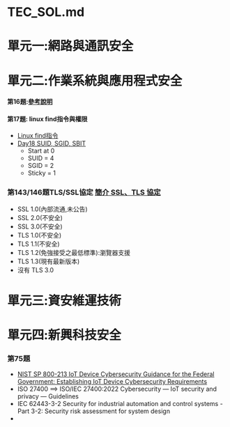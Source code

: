 # TEC_SOL.md
# 單元一:網路與通訊安全
# 單元二:作業系統與應用程式安全
#### 第16題:[參考說明](https://github.com/8wingflying/IPAS20241019/blob/main/%E8%A3%9C%E5%85%85%E6%95%99%E5%AD%B8/LINUX%E6%AC%8A%E9%99%90.md)
#### 第17題: linux find指令與權限
- [Linux find指令](https://ithelp.ithome.com.tw/articles/10210474)
- [Day18 SUID, SGID, SBIT](https://ithelp.ithome.com.tw/articles/10248302)
  - Start at 0
  - SUID = 4
  - SGID = 2
  - Sticky = 1
### 第143/146題TLS/SSL協定 [簡介 SSL、TLS 協定](https://ithelp.ithome.com.tw/articles/10219106)
- SSL 1.0(內部流通,未公告)
- SSL 2.0(不安全)
- SSL 3.0(不安全)
- TLS 1.0(不安全)
- TLS 1.1(不安全)
- TLS 1.2(免強接受之最低標準):瀏覽器支援
- TLS 1.3(現有最新版本)
- 沒有 TLS 3.0 
# 單元三:資安維運技術
# 單元四:新興科技安全
### 第75題
- [NIST SP 800-213 IoT Device Cybersecurity Guidance for the Federal Government: Establishing IoT Device Cybersecurity Requirements](https://csrc.nist.gov/pubs/sp/800/213/final)
- ISO 27400 ==> ISO/IEC 27400:2022 Cybersecurity — IoT security and privacy — Guidelines
- IEC 62443-3-2 Security for industrial automation and control systems - Part 3-2: Security risk assessment for system design
- 
